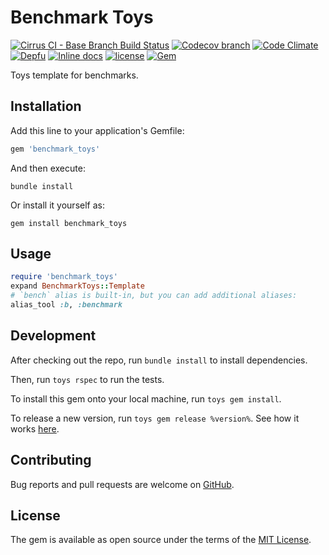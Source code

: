 # Benchmark Toys

[![Cirrus CI - Base Branch Build Status](https://img.shields.io/cirrus/github/AlexWayfer/benchmark_toys?style=flat-square)](https://cirrus-ci.com/github/AlexWayfer/benchmark_toys)
[![Codecov branch](https://img.shields.io/codecov/c/github/AlexWayfer/benchmark_toys/main.svg?style=flat-square)](https://codecov.io/gh/AlexWayfer/benchmark_toys)
[![Code Climate](https://img.shields.io/codeclimate/maintainability/AlexWayfer/benchmark_toys.svg?style=flat-square)](https://codeclimate.com/github/AlexWayfer/benchmark_toys)
[![Depfu](https://img.shields.io/depfu/AlexWayfer/benchmark_toys?style=flat-square)](https://depfu.com/repos/github/AlexWayfer/benchmark_toys)
[![Inline docs](https://inch-ci.org/github/AlexWayfer/benchmark_toys.svg?branch=main)](https://inch-ci.org/github/AlexWayfer/benchmark_toys)
[![license](https://img.shields.io/github/license/AlexWayfer/benchmark_toys.svg?style=flat-square)](https://github.com/AlexWayfer/benchmark_toys/blob/main/LICENSE.txt)
[![Gem](https://img.shields.io/gem/v/benchmark_toys.svg?style=flat-square)](https://rubygems.org/gems/benchmark_toys)

Toys template for benchmarks.

## Installation

Add this line to your application's Gemfile:

```ruby
gem 'benchmark_toys'
```

And then execute:

```shell
bundle install
```

Or install it yourself as:

```shell
gem install benchmark_toys
```

## Usage

```ruby
require 'benchmark_toys'
expand BenchmarkToys::Template
# `bench` alias is built-in, but you can add additional aliases:
alias_tool :b, :benchmark
```

## Development

After checking out the repo, run `bundle install` to install dependencies.

Then, run `toys rspec` to run the tests.

To install this gem onto your local machine, run `toys gem install`.

To release a new version, run `toys gem release %version%`.
See how it works [here](https://github.com/AlexWayfer/gem_toys#release).

## Contributing

Bug reports and pull requests are welcome on [GitHub](https://github.com/AlexWayfer/benchmark_toys).

## License

The gem is available as open source under the terms of the
[MIT License](https://opensource.org/licenses/MIT).
